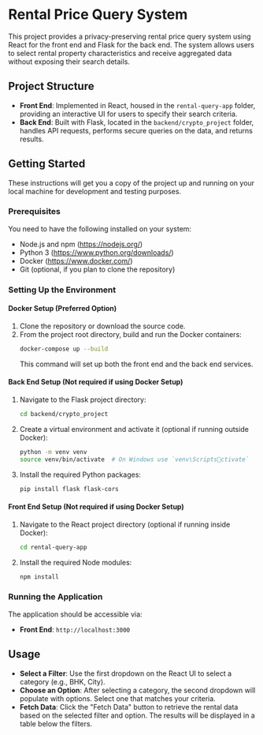 # Rental Price Query System

This project provides a privacy-preserving rental price query system using React for the front end and Flask for the back end. The system allows users to select rental property characteristics and receive aggregated data without exposing their search details.

## Project Structure

- **Front End**: Implemented in React, housed in the `rental-query-app` folder, providing an interactive UI for users to specify their search criteria.
- **Back End**: Built with Flask, located in the `backend/crypto_project` folder, handles API requests, performs secure queries on the data, and returns results.

## Getting Started

These instructions will get you a copy of the project up and running on your local machine for development and testing purposes.

### Prerequisites

You need to have the following installed on your system:

- Node.js and npm (https://nodejs.org/)
- Python 3 (https://www.python.org/downloads/)
- Docker (https://www.docker.com/)
- Git (optional, if you plan to clone the repository)

### Setting Up the Environment

#### Docker Setup (Preferred Option)

1. Clone the repository or download the source code.
2. From the project root directory, build and run the Docker containers:
   ```bash
   docker-compose up --build
   ```
   This command will set up both the front end and the back end services.

#### Back End Setup (Not required if using Docker Setup)

1. Navigate to the Flask project directory:
   ```bash
   cd backend/crypto_project
   ```
2. Create a virtual environment and activate it (optional if running outside Docker):
   ```bash
   python -m venv venv
   source venv/bin/activate  # On Windows use `venv\Scriptsctivate`
   ```
3. Install the required Python packages:
   ```bash
   pip install flask flask-cors
   ```

#### Front End Setup (Not required if using Docker Setup)

1. Navigate to the React project directory (optional if running inside Docker):
   ```bash
   cd rental-query-app
   ```
2. Install the required Node modules:
   ```bash
   npm install
   ```

### Running the Application

The application should be accessible via:

- **Front End**: `http://localhost:3000`

## Usage

- **Select a Filter**: Use the first dropdown on the React UI to select a category (e.g., BHK, City).
- **Choose an Option**: After selecting a category, the second dropdown will populate with options. Select one that matches your criteria.
- **Fetch Data**: Click the "Fetch Data" button to retrieve the rental data based on the selected filter and option. The results will be displayed in a table below the filters.

